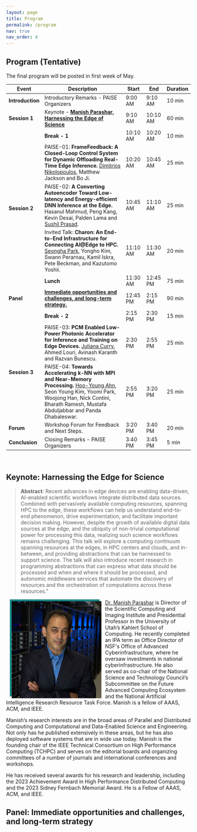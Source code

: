 ```yaml
---
layout: page
title: Program
permalink: /program
nav: true
nav_order: 4
---
```


<!---
| **Name** | **Description** | **Start(PDT)** | **End** | **Duration**|
| :-----:   | :-----: |
| **Introduction** | Introduction and opening remarks | 9:00 AM | 9:10 AM | 10 | 
{: .table}
{: .table-striped}
-->

## Program (Tentative)
The final program will be posted in first week of May.

<table class="table table-bordered">
  <thead>
    <tr>
      <th scope="col">Event</th>
      <th scope="col">Description</th>
      <th scope="col">Start</th>
      <th scope="col">End</th>
      <th scope="col">Duration</th>            
    </tr>
  </thead>
  <tbody>
    <tr>
      <td scope="row"><b>Introduction</b></td>
      <td>Introductory Remarks - PAISE Organizers</td>
      <td>9:00 AM</td>
      <td>9:10 AM</td>
      <td>10 min</td>
    </tr>
    <tr>
      <td scope="row"><b>Session 1</b></td>
      <td>Keynote - <b><a href="#keynote-harnessing-the-edge-for-science">Manish Parashar, Harnessing the Edge of Science</a></b></td>
      <td>9:10 AM</td>
      <td>10:10 AM</td>
      <td>60 min</td>
    </tr>
    <tr>
      <td></td>
      <td scope="row"><b>Break - 1</b></td>
      <td>10:10 AM</td>
      <td>10:20 AM</td>
      <td>10 min</td>
    </tr>
    <tr>
      <td scope="row" rowspan="3"><b>Session 2</b></td>
      <td>PAISE-01: <b>FrameFeedback: A Closed-Loop Control System for Dynamic Offloading Real-Time Edge Inference.</b> <u>Dimitrios Nikolopoulos</u>, Matthew Jackson and Bo Ji.</td>
      <td>10:20 AM</td>
      <td>10:45 AM</td>
      <td>25 min</td>
    </tr>
    <tr>
      <td>PAISE-02: <b>A Converting Autoencoder Toward Low-latency and Energy-efficient DNN Inference at the Edge.</b> Hasanul Mahmud, Peng Kang, Kevin Desai, Palden Lama and <u>Sushil Prasad</u>.</td>
      <td>10:45 AM</td>
      <td>11:10 AM</td>
      <td>25 min</td>
    </tr>
    <tr>
      <td>Invited Talk: <b>Charon: An End-to-End Infrastructure for Connecting AI@Edge to HPC.</b> <u>Seongha Park</u>, Yongho Kim, Swann Perarnau, Kamil Iskra, Pete Beckman, and Kazutomo Yoshii.</td>
      <td>11:10 AM</td>
      <td>11:30 AM</td>
      <td>20 min</td>
    </tr>
    <tr>
      <td></td>
      <td scope="row"><b>Lunch</b></td>
      <td>11:30 AM</td>
      <td>12:45 PM</td>
      <td>75 min</td>
    </tr>
    <tr>
      <td scope="row"><b>Panel</b></td>
      <td><b><a href="#panel-immediate-opportunities-and-challenges-and-long-term-strategy">Immediate opportunities and challenges, and long-term strategy.</a></b></td>
      <td>12:45 PM</td>
      <td>2:15 PM</td>
      <td>90 min</td>
    </tr>
    <tr>
      <td></td>
      <td scope="row"><b>Break - 2</b></td>
      <td>2:15 PM</td>
      <td>2:30 PM</td>
      <td>15 min</td>
    </tr>
    <tr>
      <td scope="row" rowspan="2"><b>Session 3</b></td>
      <td>PAISE-03: <b>PCM Enabled Low-Power Photonic Accelerator for Inference and Training on Edge Devices.</b> <u>Juliana Curry</u>, Ahmed Louri, Avinash Karanth and Razvan Bunescu.</td>
      <td>2:30 PM</td>
      <td>2:55 PM</td>
      <td>25 min</td>
    </tr>
    <tr>
      <td>PAISE-04: <b>Towards Accelerating k-NN with MPI and Near-Memory Processing.</b> <u>Hoo-Young Ahn</u>, Seon Young Kim, Yoomi Park, Woojong Han, Nick Contini, Bharath Ramesh, Mustafa Abduljabbar and Panda Dhabaleswar.</td>
      <td>2:55 PM</td>
      <td>3:20 PM</td>
      <td>25 min</td>
    </tr>
    <tr>
      <td scope="row"><b>Forum</b></td>
      <td>Workshop Forum for Feedback and Next Steps.</td>
      <td>3:20 PM</td>
      <td>3:40 PM</td>
      <td>20 min</td>
    </tr>
    <tr>
      <td scope="row"><b>Conclusion</b></td>
      <td>Closing Remarks - PAISE Organizers</td>
      <td>3:40 PM</td>
      <td>3:45 PM</td>
      <td>5 min</td>
    </tr>
  </tbody>
</table>

<br/>

## **Keynote**: **Harnessing the Edge for Science**

> **Abstract**: Recent advances in edge devices are enabling data-driven, AI-enabled scientific workflows integrate distributed data sources. Combined with pervasively available computing resources, spanning HPC to the edge, these workflows can help us understand end-to-end phenomenon, drive experimentation, and facilitate important decision making. However, despite the growth of available digital data sources at the edge, and the ubiquity of non-trivial computational power for processing this data, realizing such science workflows remains challenging. This talk will explore a computing continuum spanning resources at the edges, in HPC centers and clouds, and in-between, and providing abstractions that can be harnessed to support science. The talk will also introduce recent research in programming abstractions that can express what data should be processed and when and where it should be processed, and autonomic middleware services that automate the discovery of resources and the orchestration of computations across these resources."

<img src="/assets/img/Headshot.png" alt="Dr. Manish Parashar" width="250" align="left" hspace="10"/>

[Dr. Manish Parashar](https://www.manishparashar.org/) is Director of the Scientific Computing and Imaging Institute and Presidential Professor in the University of Utah’s Kahlert School of Computing. He recently completed an IPA term as Office Director of NSF's Office of Advanced Cyberinfrastructure, where he oversaw investments in national cyberinfrastructure. He also served as co-chair of the National Science and Technology Council’s Subcommittee on the Future Advanced Computing Ecosystem and the National Artificial Intelligence Research Resource Task Force. Manish is a fellow of AAAS, ACM, and IEEE.

Manish’s research interests are in the broad areas of Parallel and Distributed Computing and Computational and Data-Enabled Science and Engineering. Not only has he published extensively in these areas, but he has also deployed software systems that are in wide use today. Manish is the founding chair of the IEEE Technical Consortium on High Performance Computing (TCHPC) and serves on the editorial boards and organizing committees of a number of journals and international conferences and workshops. 

He has received several awards for his research and leadership, including the 2023 Achievement Award in High Performance Distributed Computing and the 2023 Sidney Fernbach Memorial Award. He is a Fellow of AAAS, ACM, and IEEE.

## **Panel**: **Immediate opportunities and challenges, and long-term strategy**
